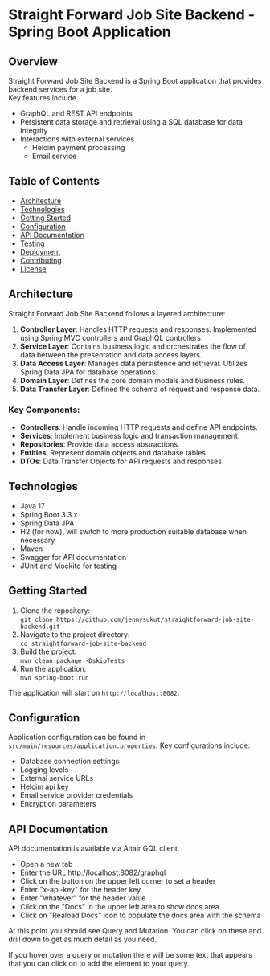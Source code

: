 # Straight Forward Job Site Backend - Spring Boot Application

## Overview

Straight Forward Job Site Backend is a Spring Boot application that provides backend services for a job site.<br/>Key features include
* GraphQL and REST API endpoints
* Persistent data storage and retrieval using a SQL database for data integrity
* Interactions with external services
  * Helcim payment processing
  * Email service

## Table of Contents

- [Architecture](#architecture)
- [Technologies](#technologies)
- [Getting Started](#getting-started)
- [Configuration](#configuration)
- [API Documentation](#api-documentation)
- [Testing](#testing)
- [Deployment](#deployment)
- [Contributing](#contributing)
- [License](#license)

## Architecture

Straight Forward Job Site Backend follows a layered architecture:

1. **Controller Layer**: Handles HTTP requests and responses. Implemented using Spring MVC controllers and GraphQL controllers.
2. **Service Layer**: Contains business logic and orchestrates the flow of data between the presentation and data access layers.
3. **Data Access Layer**: Manages data persistence and retrieval. Utilizes Spring Data JPA for database operations.
4. **Domain Layer**: Defines the core domain models and business rules.
5. **Data Transfer Layer**: Defines the schema of request and response data.

### Key Components:

- **Controllers**: Handle incoming HTTP requests and define API endpoints.
- **Services**: Implement business logic and transaction management.
- **Repositories**: Provide data access abstractions.
- **Entities**: Represent domain objects and database tables.
- **DTOs**: Data Transfer Objects for API requests and responses.

## Technologies

- Java 17
- Spring Boot 3.3.x
- Spring Data JPA
- H2 (for now), will switch to more production suitable database when necessary
- Maven
- Swagger for API documentation
- JUnit and Mockito for testing

## Getting Started

1. Clone the repository: <br/>
`git clone https://github.com/jennysukut/straightforward-job-site-backend.git`
2. Navigate to the project directory:<br/>
`cd straightforward-job-site-backend`
3. Build the project:<br/>
`mvn clean package -DskipTests`
4. Run the application:<br/>
`mvn spring-boot:run`

The application will start on `http://localhost:8082`.

## Configuration

Application configuration can be found in `src/main/resources/application.properties`. Key configurations include:

- Database connection settings
- Logging levels
- External service URLs
- Helcim api key
- Email service provider credentials
- Encryption parameters

## API Documentation

API documentation is available via Altair GQL client.
- Open a new tab
- Enter the URL http://localhost:8082/graphql
- Click on the button on the upper left corner to set a header
- Enter "x-api-key" for the header key
- Enter "whatever" for the header value
- Click on the "Docs" in the upper left area to show docs area
- Click on "Reaload Docs" icon to populate the docs area with the schema

At this point you should see Query and Mutation.  You can click on these and drill down to get as much detail as you need.

If you hover over a query or mutation there will be some text that appears that you can click on to add the element to your query.
